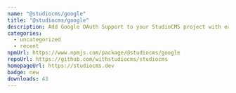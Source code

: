 ```yaml
---
name: "@studiocms/google"
title: "@studiocms/google"
description: Add Google OAuth Support to your StudioCMS project with ease!
categories:
  - uncategorized
  - recent
npmUrl: https://www.npmjs.com/package/@studiocms/google
repoUrl: https://github.com/withstudiocms/studiocms
homepageUrl: https://studiocms.dev
badge: new
downloads: 43
---
```

